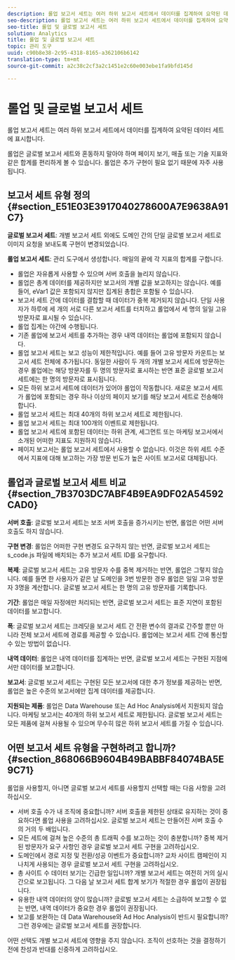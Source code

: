 ```yaml
---
description: 롤업 보고서 세트는 여러 하위 보고서 세트에서 데이터를 집계하여 요약된 데이터 세트에 표시합니다.
seo-description: 롤업 보고서 세트는 여러 하위 보고서 세트에서 데이터를 집계하여 요약된 데이터 세트에 표시합니다.
seo-title: 롤업 및 글로벌 보고서 세트
solution: Analytics
title: 롤업 및 글로벌 보고서 세트
topic: 관리 도구
uuid: c90b8e38-2c95-4318-8165-a362106b6142
translation-type: tm+mt
source-git-commit: a2c38c2cf3a2c1451e2c60e003ebe1fa9bfd145d

---
```



# 롤업 및 글로벌 보고서 세트

롤업 보고서 세트는 여러 하위 보고서 세트에서 데이터를 집계하여 요약된 데이터 세트에 표시합니다.

롤업은 글로벌 보고서 세트와 혼동하지 말아야 하며 페이지 보기, 매출 또는 기술 지표와 같은 합계를 편리하게 볼 수 있습니다. 롤업은 추가 구현이 필요 없기 때문에 자주 사용됩니다.

## 보고서 세트 유형 정의 {#section_E51E03E3917040278600A7E9638A91C7}

**글로벌 보고서 세트**: 개별 보고서 세트 외에도 도메인 간의 단일 글로벌 보고서 세트로 이미지 요청을 보내도록 구현이 변경되었습니다.

**롤업 보고서 세트**: 관리 도구에서 생성합니다. 매일의 끝에 각 지표의 합계를 구합니다.

* 롤업은 자유롭게 사용할 수 있으며 서버 호출을 늘리지 않습니다.
* 롤업은 총계 데이터를 제공하지만 보고서의 개별 값을 보고하지는 않습니다. 예를 들어, eVar1 값은 포함되지 않지만 집계된 총합은 포함될 수 있습니다.
* 보고서 세트 간에 데이터를 결합할 때 데이터가 중복 제거되지 않습니다. 단일 사용자가 하루에 세 개의 서로 다른 보고서 세트를 터치하고 롤업에서 세 명의 일일 고유 방문자로 표시될 수 있습니다.
* 롤업 집계는 야간에 수행됩니다.
* 기존 롤업에 보고서 세트를 추가하는 경우 내역 데이터는 롤업에 포함되지 않습니다.
* 롤업 보고서 세트는 보고 성능이 제한적입니다. 예를 들어 고유 방문자 카운트는 보고서 세트 전체에 추가됩니다. 동일한 사람이 두 개의 개별 보고서 세트에 방문하는 경우 롤업에는 해당 방문자를 두 명의 방문자로 표시하는 반면 표준 글로벌 보고서 세트에는 한 명의 방문자로 표시됩니다.
* 모든 하위 보고서 세트에 데이터가 있어야 롤업이 작동합니다. 새로운 보고서 세트가 롤업에 포함되는 경우 하나 이상의 페이지 보기를 해당 보고서 세트로 전송해야 합니다.
* 롤업 보고서 세트는 최대 40개의 하위 보고서 세트로 제한됩니다.
* 롤업 보고서 세트는 최대 100개의 이벤트로 제한됩니다.
* 롤업 보고서 세트에 포함된 데이터는 하위 관계, 세그먼트 또는 마케팅 보고서에서 소개된 어떠한 지표도 지원하지 않습니다.
* 페이지 보고서는 롤업 보고서 세트에서 사용할 수 없습니다. 이것은 하위 세트 수준에서 지표에 대해 보고하는 가장 방문 빈도가 높은 사이트 보고서로 대체됩니다.

## 롤업과 글로벌 보고서 세트 비교 {#section_7B3703DC7ABF4B9EA9DF02A54592CAD0}

**서버 호출**: 글로벌 보고서 세트는 보조 서버 호출을 증가시키는 반면, 롤업은 어떤 서버 호출도 하지 않습니다. 

**구현 변경**: 롤업은 어떠한 구현 변경도 요구하지 않는 반면, 글로벌 보고서 세트는 s_code.js 파일에 배치되는 추가 보고서 세트 ID를 요구합니다.

**복제**: 글로벌 보고서 세트는 고유 방문자 수를 중복 제거하는 반면, 롤업은 그렇지 않습니다. 예를 들면 한 사용자가 같은 날 도메인을 3번 방문한 경우 롤업은 일일 고유 방문자 3명을 계산합니다. 글로벌 보고서 세트는 한 명의 고유 방문자를 기록합니다.

**기간**: 롤업은 매일 자정에만 처리되는 반면, 글로벌 보고서 세트는 표준 지연이 포함된 데이터를 보고합니다.

**폭**: 글로벌 보고서 세트는 크레딧을 보고서 세트 간 전환 변수의 결과로 간주할 뿐만 아니라 전체 보고서 세트에 경로를 제공할 수 있습니다. 롤업에는 보고서 세트 간에 통신할 수 있는 방법이 없습니다.

**내역 데이터**: 롤업은 내역 데이터를 집계하는 반면, 글로벌 보고서 세트는 구현된 지점에서만 데이터를 보고합니다.

**보고서**: 글로벌 보고서 세트는 구현된 모든 보고서에 대한 추가 정보를 제공하는 반면, 롤업은 높은 수준의 보고서에만 집계 데이터를 제공합니다.

**지원되는 제품**: 롤업은 Data Warehouse 또는 Ad Hoc Analysis에서 지원되지 않습니다. 마케팅 보고서는 40개의 하위 보고서 세트로 제한됩니다. 글로벌 보고서 세트는 모든 제품에 걸쳐 사용될 수 있으며 무수히 많은 하위 보고서 세트를 가질 수 있습니다.

## 어떤 보고서 세트 유형을 구현하려고 합니까? {#section_868066B9604B49BABBF84074BA5E9C71}

롤업을 사용할지, 아니면 글로벌 보고서 세트를 사용할지 선택할 때는 다음 사항을 고려하십시오.

* 서버 호출 수가 내 조직에 중요합니까? 서버 호출을 제한된 상태로 유지하는 것이 중요하다면 롤업 사용을 고려하십시오. 글로벌 보고서 세트는 만들어진 서버 호출 수의 거의 두 배입니다.
* 모든 세트에 걸쳐 높은 수준의 총 트래픽 수를 보고하는 것이 충분합니까? 중복 제거된 방문자가 요구 사항인 경우 글로벌 보고서 세트 구현을 고려하십시오.
* 도메인에서 경로 지정 및 전환/성공 이벤트가 중요합니까? 교차 사이트 캠페인이 지나치게 사용되는 경우 글로벌 보고서 세트 구현을 고려하십시오.
* 총 사이트 수 데이터 보기는 긴급한 일입니까? 개별 보고서 세트는 여전히 거의 실시간으로 보고됩니다. 그 다음 날 보고서 세트 합계 보기가 적절한 경우 롤업이 권장됩니다.
* 유용한 내역 데이터의 양이 많습니까? 글로벌 보고서 세트는 소급하여 보고할 수 없는 반면, 내역 데이터가 중요한 경우 롤업이 권장됩니다.
* 보고를 보완하는 데 Data Warehouse와 Ad Hoc Analysis이 반드시 필요합니까? 그런 경우에는 글로벌 보고서 세트를 권장합니다.

어떤 선택도 개별 보고서 세트에 영향을 주지 않습니다. 조직이 선호하는 것을 결정하기 전에 찬성과 반대를 신중하게 고려하십시오.
